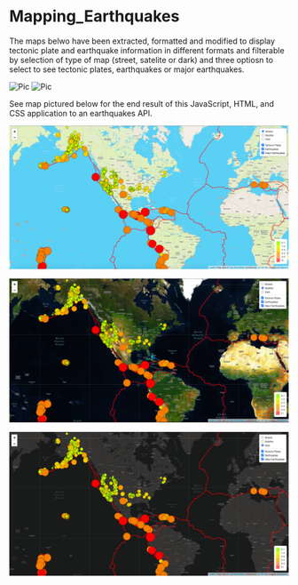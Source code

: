 # Mapping_Earthquakes

The maps belwo have been extracted, formatted and modified to display tectonic plate and earthquake information in different formats and filterable by selection of type of map (street, satelite or dark) and three optiosn to select to see tectonic plates, earthquakes or major earthquakes. 

![Pic]() ![Pic]()

See map pictured below for the end result of this JavaScript, HTML, and CSS application to an earthquakes API. 

![Pic](https://github.com/msha789/Mapping_Earthquakes/blob/383ba5179006bae4e51873f5954f71b4978b5152/Screen%20Shot%202022-03-30%20at%2010.12.10%20PM.png)

![Pic](https://github.com/msha789/Mapping_Earthquakes/blob/9a2ffaa945d431b23b4624dc8cbd00d8fff333a6/Screen%20Shot%202022-03-30%20at%2010.12.21%20PM.png)

![Pic](https://github.com/msha789/Mapping_Earthquakes/blob/deb9478094e0d66f5694cc593f969f3ed863ecfe/Screen%20Shot%202022-03-30%20at%2010.12.31%20PM.png)
